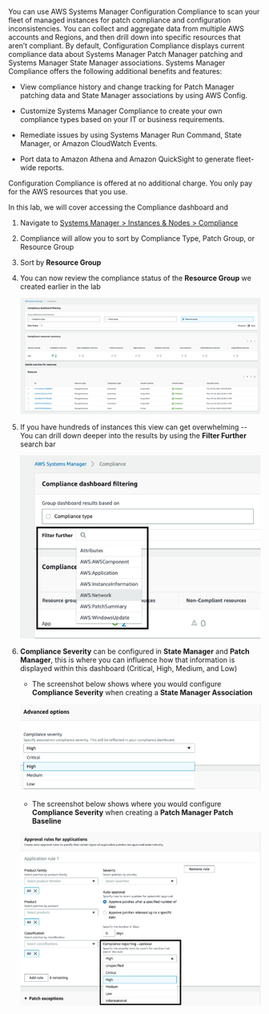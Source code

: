 You can use AWS Systems Manager Configuration Compliance to scan your fleet of managed instances for patch compliance and configuration inconsistencies. You can collect and aggregate data from multiple AWS accounts and Regions, and then drill down into specific resources that aren’t compliant. By default, Configuration Compliance displays current compliance data about Systems Manager Patch Manager patching and Systems Manager State Manager associations. Systems Manager Compliance offers the following additional benefits and features:

* View compliance history and change tracking for Patch Manager patching data and State Manager associations by using AWS Config.

* Customize Systems Manager Compliance to create your own compliance types based on your IT or business requirements.

* Remediate issues by using Systems Manager Run Command, State Manager, or Amazon CloudWatch Events.

* Port data to Amazon Athena and Amazon QuickSight to generate fleet-wide reports.

Configuration Compliance is offered at no additional charge. You only pay for the AWS resources that you use.

In this lab, we will cover accessing the Compliance dashboard and 

1.  Navigate to [Systems Manager \> Instances & Nodes \>
    Compliance](https://console.aws.amazon.com/systems-manager/compliance)

1. Compliance will allow you to sort by Compliance Type, Patch Group,
    or Resource Group

1. Sort by **Resource Group**

1. You can now review the compliance status of the **Resource Group**
    we created earlier in the lab

    ![](./media/image15.png)

1. If you have hundreds of instances this view can get overwhelming --
    You can drill down deeper into the results by using the **Filter Further** search bar

    ![](./media/image16.png)

1. **Compliance Severity** can be configured in **State Manager** and **Patch Manager**, this is where you can influence how that information is displayed within this dashboard (Critical, High, Medium, and Low)

    - The screenshot below shows where you would configure **Compliance Severity** when creating a **State Manager Association**

    ![](./media/compliance-state-manager.png)

    - The screenshot below shows where you would configure **Compliance Severity** when creating a **Patch Manager Patch Baseline**

    ![](./media/compliance-patch-manager.png)
